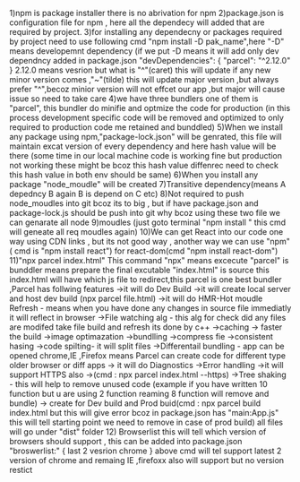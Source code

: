 1)npm is package installer there is no abrivation for npm
2)package.json is configuration file for npm , here all the dependecy will added that are required by project.
3)for installing any dependecny or packages required by project need to use following cmd "npm install  -D pak_name",here "-D" means developemnt dependency (if we put -D means it will add only dev dependncy added in package.json 
"devDependencies": 
{
    "parcel": "^2.12.0"
}
  2.12.0 means vesrion but what is "^"(caret) this will update if any new  minor version comes ,"~"(tilde) this will update major version ,but always prefer "^",becoz minior version 
  will not effcet our app ,but major will cause issue so need to take care
4)we have three bundlers one of them is "parcel", this bundler do minifie and optmize the code for production (in this  process development specific code will be removed and optimized 
to only required to production code me retained and bunddled)
5)When we install any package using npm,"package-lock.json" will be genrated, this file will maintain excat version of every dependency and here hash value will be there (some time in our local machine code is working fine but production not working these might be bcoz this hash value diffenrec need to check this hash value in both env should be same)
6)When you install any package "node_moudle" will be created
7)Transitive dependency(means A depedncy B again B is depend on C etc)
8)Not required to push node_moudles into git bcoz its to big , but if have package.json and package-lock.js should be push into git why bcoz using these two file we can genarate all node 
9)moudles (just goto terminal "npm install " this cmd will geneate all req moudles again)
10)We can get React into our code one way using CDN links , but its not good way , another way we can use "npm" ( cmd is "npm install react") for react-dom(cmd "npm install react-dom") 
11)"npx parcel index.html" This command "npx" means excecute "parcel" is bunddler means prepare the final excutable "index.html" is source this index.html will have which js file to 
redirect,this parcel is one best bundler ,Parcel has follwing features
        ->it will do Dev Build
        ->it will create local server and host dev build (npx parcel file.html)
        ->it will do HMR-Hot moudle Refresh - means when you have done any changes in source file immediatly it will reflect in browser
        ->File watching alg - this alg for check did any files are modifed take file build and refresh its done by c++
        ->caching -> faster the build
        ->image optimazation
        ->bundlling
        ->compress fie
        ->consistent hasing
        ->code spilting- it will split files
        ->Differentail bundling -  app can be opened chrome,IE ,Firefox means Parcel can create code for different type older browser or diff apps
        -> it will do Diagnostics
        ->Error handling
        ->it will support HTTPS also ->(cmd : npx parcel index.html --https)
        ->Tree shaking - this will help to remove unused code (example if you have written 10 function but u are using 2 function reaming 8 function will remove and bundle)
        -> create for Dev build and Prod buid(cmd : npx parcel build index.html but this will give error bcoz in package.json has "main:App.js" this will tell starting point we need to remove in case of prod build) all files will go under "dist" folder
12) Browserlist this will tell which version of browsers should support , this can be added into package.json
    "broswerlist:"
    {
    last 2 vesrion chrome
    }
        above cmd will tel support latest 2 version of chrome  and remaing IE ,firefoxx also will support but no version restict
        
